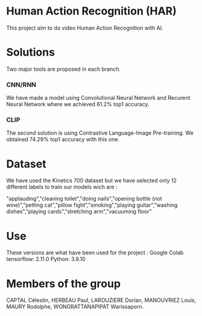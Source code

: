 # Human Action Recognition (HAR)
This project aim to do video Human Action Recognition with AI.

# Solutions
Two major tools are proposed in each branch.

### CNN/RNN
We have made a model using Convolutional Neural Network and Recurent Neural Network where we achieved 61.2% top1 accuracy.

### CLIP
The second solution is using Contrastive Language-Image Pre-training. We obtained 74.29% top1 accuracy with this one.

# Dataset
We have used the Kinetics 700 dataset but we have selected only 12 different labels to train our models wich are :

"applauding","cleaning toilet","doing nails","opening bottle (not wine)","petting cat","pillow fight","smoking","playing guitar","washing dishes","playing cards","stretching arm","vacuuming floor"

# Use
These versions are what have been used for the project :
Google Colab
tensorflow: 2.11.0
Python: 3.8.10

# Members of the group
CAPTAL Célestin,
HERBEAU Paul,
LAROUZIERE Dorian,
MANOUVRIEZ Louis,
MAURY Rodolphe,
WONGRATTANAPIPAT Warissaporn.
